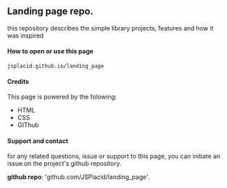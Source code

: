 ## Landing page repo.
 this repository describes the simple library projects, features and how it was inspired
 #### How to open or use this page
 `jsplacid.github.io/landing_page`

#### Credits
This page is powered by the folowing:
   - HTML
   - CSS
   - GIThub

#### Support and contact
for any related questions, issue or support to this page, you can initiate an issue on the project's github repository.

**github repo**: 'github.com/JSPlacid/landing_page'.